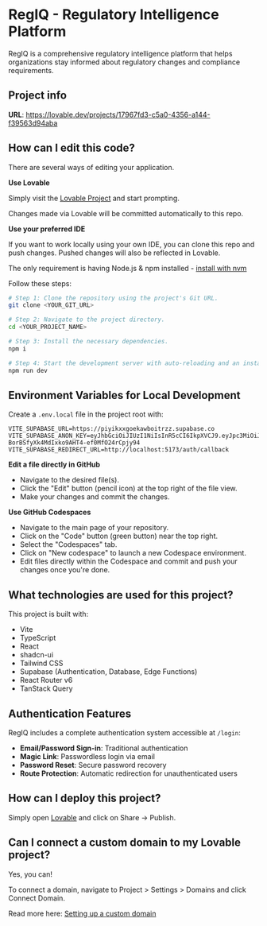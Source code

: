 # RegIQ - Regulatory Intelligence Platform

RegIQ is a comprehensive regulatory intelligence platform that helps organizations stay informed about regulatory changes and compliance requirements.

## Project info

**URL**: https://lovable.dev/projects/17967fd3-c5a0-4356-a144-f39563d94aba

## How can I edit this code?

There are several ways of editing your application.

**Use Lovable**

Simply visit the [Lovable Project](https://lovable.dev/projects/17967fd3-c5a0-4356-a144-f39563d94aba) and start prompting.

Changes made via Lovable will be committed automatically to this repo.

**Use your preferred IDE**

If you want to work locally using your own IDE, you can clone this repo and push changes. Pushed changes will also be reflected in Lovable.

The only requirement is having Node.js & npm installed - [install with nvm](https://github.com/nvm-sh/nvm#installing-and-updating)

Follow these steps:

```sh
# Step 1: Clone the repository using the project's Git URL.
git clone <YOUR_GIT_URL>

# Step 2: Navigate to the project directory.
cd <YOUR_PROJECT_NAME>

# Step 3: Install the necessary dependencies.
npm i

# Step 4: Start the development server with auto-reloading and an instant preview.
npm run dev
```

## Environment Variables for Local Development

Create a `.env.local` file in the project root with:

```env
VITE_SUPABASE_URL=https://piyikxxgoekawboitrzz.supabase.co
VITE_SUPABASE_ANON_KEY=eyJhbGciOiJIUzI1NiIsInR5cCI6IkpXVCJ9.eyJpc3MiOiJzdXBhYmFzZSIsInJlZiI6InBpeWlreHhnb2VrYXdib2l0cnp6Iiwicm9sZSI6ImFub24iLCJpYXQiOjE3NTI5MDM2MjUsImV4cCI6MjA2ODQ3OTYyNX0.YfgCG-BorBSfyXk4MdIxko9AHT4-ef0MfO24rCpjy94
VITE_SUPABASE_REDIRECT_URL=http://localhost:5173/auth/callback
```

**Edit a file directly in GitHub**

- Navigate to the desired file(s).
- Click the "Edit" button (pencil icon) at the top right of the file view.
- Make your changes and commit the changes.

**Use GitHub Codespaces**

- Navigate to the main page of your repository.
- Click on the "Code" button (green button) near the top right.
- Select the "Codespaces" tab.
- Click on "New codespace" to launch a new Codespace environment.
- Edit files directly within the Codespace and commit and push your changes once you're done.

## What technologies are used for this project?

This project is built with:

- Vite
- TypeScript
- React
- shadcn-ui
- Tailwind CSS
- Supabase (Authentication, Database, Edge Functions)
- React Router v6
- TanStack Query

## Authentication Features

RegIQ includes a complete authentication system accessible at `/login`:

- **Email/Password Sign-in**: Traditional authentication
- **Magic Link**: Passwordless login via email  
- **Password Reset**: Secure password recovery
- **Route Protection**: Automatic redirection for unauthenticated users

## How can I deploy this project?

Simply open [Lovable](https://lovable.dev/projects/17967fd3-c5a0-4356-a144-f39563d94aba) and click on Share -> Publish.

## Can I connect a custom domain to my Lovable project?

Yes, you can!

To connect a domain, navigate to Project > Settings > Domains and click Connect Domain.

Read more here: [Setting up a custom domain](https://docs.lovable.dev/tips-tricks/custom-domain#step-by-step-guide)
